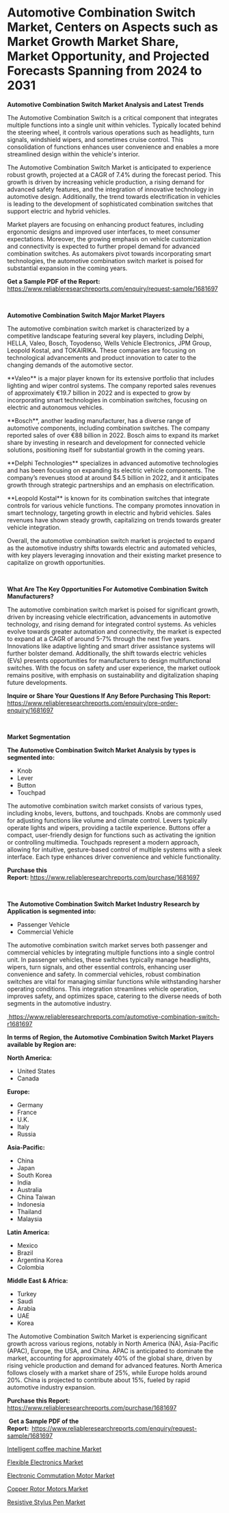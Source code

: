 <p><h1>Automotive Combination Switch Market, Centers on Aspects such as Market Growth Market Share, Market Opportunity, and Projected Forecasts Spanning from 2024 to 2031</h1></p><p><strong>Automotive Combination Switch Market Analysis and Latest Trends</strong></p>
<p><p>The Automotive Combination Switch is a critical component that integrates multiple functions into a single unit within vehicles. Typically located behind the steering wheel, it controls various operations such as headlights, turn signals, windshield wipers, and sometimes cruise control. This consolidation of functions enhances user convenience and enables a more streamlined design within the vehicle's interior.</p><p>The Automotive Combination Switch Market is anticipated to experience robust growth, projected at a CAGR of 7.4% during the forecast period. This growth is driven by increasing vehicle production, a rising demand for advanced safety features, and the integration of innovative technology in automotive design. Additionally, the trend towards electrification in vehicles is leading to the development of sophisticated combination switches that support electric and hybrid vehicles.</p><p>Market players are focusing on enhancing product features, including ergonomic designs and improved user interfaces, to meet consumer expectations. Moreover, the growing emphasis on vehicle customization and connectivity is expected to further propel demand for advanced combination switches. As automakers pivot towards incorporating smart technologies, the automotive combination switch market is poised for substantial expansion in the coming years.</p></p>
<p><strong>Get a Sample PDF of the Report:&nbsp;</strong> <a href="https://www.reliableresearchreports.com/enquiry/request-sample/1681697?utm_campaign=40&utm_medium=2&utm_source=Github&utm_content=ia&utm_term=01102024&utm_id=automotive-combination-switch">https://www.reliableresearchreports.com/enquiry/request-sample/1681697</a></p>
<p>&nbsp;</p>
<p><strong>Automotive Combination Switch Major Market Players</strong></p>
<p><p>The automotive combination switch market is characterized by a competitive landscape featuring several key players, including Delphi, HELLA, Valeo, Bosch, Toyodenso, Wells Vehicle Electronics, JPM Group, Leopold Kostal, and TOKAIRIKA. These companies are focusing on technological advancements and product innovation to cater to the changing demands of the automotive sector.</p><p>**Valeo** is a major player known for its extensive portfolio that includes lighting and wiper control systems. The company reported sales revenues of approximately €19.7 billion in 2022 and is expected to grow by incorporating smart technologies in combination switches, focusing on electric and autonomous vehicles.</p><p>**Bosch**, another leading manufacturer, has a diverse range of automotive components, including combination switches. The company reported sales of over €88 billion in 2022. Bosch aims to expand its market share by investing in research and development for connected vehicle solutions, positioning itself for substantial growth in the coming years.</p><p>**Delphi Technologies** specializes in advanced automotive technologies and has been focusing on expanding its electric vehicle components. The company’s revenues stood at around $4.5 billion in 2022, and it anticipates growth through strategic partnerships and an emphasis on electrification.</p><p>**Leopold Kostal** is known for its combination switches that integrate controls for various vehicle functions. The company promotes innovation in smart technology, targeting growth in electric and hybrid vehicles. Sales revenues have shown steady growth, capitalizing on trends towards greater vehicle integration.</p><p>Overall, the automotive combination switch market is projected to expand as the automotive industry shifts towards electric and automated vehicles, with key players leveraging innovation and their existing market presence to capitalize on growth opportunities.</p></p>
<p>&nbsp;</p>
<p><strong>What Are The Key Opportunities For Automotive Combination Switch Manufacturers?</strong></p>
<p><p>The automotive combination switch market is poised for significant growth, driven by increasing vehicle electrification, advancements in automotive technology, and rising demand for integrated control systems. As vehicles evolve towards greater automation and connectivity, the market is expected to expand at a CAGR of around 5-7% through the next five years. Innovations like adaptive lighting and smart driver assistance systems will further bolster demand. Additionally, the shift towards electric vehicles (EVs) presents opportunities for manufacturers to design multifunctional switches. With the focus on safety and user experience, the market outlook remains positive, with emphasis on sustainability and digitalization shaping future developments.</p></p>
<p><strong>Inquire or Share Your Questions If Any Before Purchasing This Report:</strong> <a href="https://www.reliableresearchreports.com/enquiry/pre-order-enquiry/1681697?utm_campaign=40&utm_medium=2&utm_source=Github&utm_content=ia&utm_term=01102024&utm_id=automotive-combination-switch">https://www.reliableresearchreports.com/enquiry/pre-order-enquiry/1681697</a></p>
<p>&nbsp;</p>
<p><strong>Market Segmentation</strong></p>
<p><strong>The Automotive Combination Switch Market Analysis by types is segmented into:</strong></p>
<p><ul><li>Knob</li><li>Lever</li><li>Button</li><li>Touchpad</li></ul></p>
<p><p>The automotive combination switch market consists of various types, including knobs, levers, buttons, and touchpads. Knobs are commonly used for adjusting functions like volume and climate control. Levers typically operate lights and wipers, providing a tactile experience. Buttons offer a compact, user-friendly design for functions such as activating the ignition or controlling multimedia. Touchpads represent a modern approach, allowing for intuitive, gesture-based control of multiple systems with a sleek interface. Each type enhances driver convenience and vehicle functionality.</p></p>
<p><strong>Purchase this Report:&nbsp;</strong><a href="https://www.reliableresearchreports.com/purchase/1681697?utm_campaign=40&utm_medium=2&utm_source=Github&utm_content=ia&utm_term=01102024&utm_id=automotive-combination-switch">https://www.reliableresearchreports.com/purchase/1681697</a></p>
<p>&nbsp;</p>
<p><strong>The Automotive Combination Switch Market Industry Research by Application is segmented into:</strong></p>
<p><ul><li>Passenger Vehicle</li><li>Commercial Vehicle</li></ul></p>
<p><p>The automotive combination switch market serves both passenger and commercial vehicles by integrating multiple functions into a single control unit. In passenger vehicles, these switches typically manage headlights, wipers, turn signals, and other essential controls, enhancing user convenience and safety. In commercial vehicles, robust combination switches are vital for managing similar functions while withstanding harsher operating conditions. This integration streamlines vehicle operation, improves safety, and optimizes space, catering to the diverse needs of both segments in the automotive industry.</p></p>
<p><a href="https://www.reliableresearchreports.com/automotive-combination-switch-r1681697?utm_campaign=40&utm_medium=2&utm_source=Github&utm_content=ia&utm_term=01102024&utm_id=automotive-combination-switch">&nbsp;https://www.reliableresearchreports.com/automotive-combination-switch-r1681697</a></p>
<p><strong>In terms of Region, the Automotive Combination Switch Market Players available by Region are:</strong></p>
<p>
    <p> <strong> North America: </strong>
        <ul>
            <li>United States</li>
            <li>Canada</li>
        </ul>
        </p> 
    <p> <strong> Europe: </strong>
        <ul>
            <li>Germany</li>
            <li>France</li>
            <li>U.K.</li>
            <li>Italy</li>
            <li>Russia</li>
        </ul>
        </p> 
    <p> <strong> Asia-Pacific: </strong>
        <ul>
            <li>China</li>
            <li>Japan</li>
            <li>South Korea</li>
            <li>India</li>
            <li>Australia</li>
            <li>China Taiwan</li>
            <li>Indonesia</li>
            <li>Thailand</li>
            <li>Malaysia</li>
        </ul>
        </p> 
    <p> <strong> Latin America: </strong>
        <ul>
            <li>Mexico</li>
            <li>Brazil</li>
            <li>Argentina Korea</li>
            <li>Colombia</li>
        </ul>
        </p> 
    <p> <strong> Middle East & Africa: </strong>
        <ul>
            <li>Turkey</li>
            <li>Saudi</li>
            <li>Arabia</li>
            <li>UAE</li>
            <li>Korea</li>
        </ul>
    </p>
    </p>
<p><p>The Automotive Combination Switch Market is experiencing significant growth across various regions, notably in North America (NA), Asia-Pacific (APAC), Europe, the USA, and China. APAC is anticipated to dominate the market, accounting for approximately 40% of the global share, driven by rising vehicle production and demand for advanced features. North America follows closely with a market share of 25%, while Europe holds around 20%. China is projected to contribute about 15%, fueled by rapid automotive industry expansion.</p></p>
<p><strong>Purchase this Report: </strong><a href="https://www.reliableresearchreports.com/purchase/1681697?utm_campaign=40&utm_medium=2&utm_source=Github&utm_content=ia&utm_term=01102024&utm_id=automotive-combination-switch">https://www.reliableresearchreports.com/purchase/1681697</a></p>
<p>&nbsp;<strong>Get a Sample PDF of the Report:&nbsp;&nbsp;</strong><a href="https://www.reliableresearchreports.com/enquiry/request-sample/1681697?utm_campaign=40&utm_medium=2&utm_source=Github&utm_content=ia&utm_term=01102024&utm_id=automotive-combination-switch">https://www.reliableresearchreports.com/enquiry/request-sample/1681697</a></p>
<p><strong></strong></p>
<p><p><a href="https://github.com/ParvinKhatun77/Market-Research-Report-List-1/blob/main/intelligent-coffee-machine-market.md?utm_campaign=40&utm_medium=2&utm_source=Github&utm_content=ia&utm_term=01102024&utm_id=automotive-combination-switch">Intelligent coffee machine Market</a></p><p><a href="https://issuu.com/reportprime-2/docs/flexible-electronics-market-size-20_17b15d183c65d0?utm_campaign=40&utm_medium=2&utm_source=Github&utm_content=ia&utm_term=01102024&utm_id=automotive-combination-switch">Flexible Electronics Market</a></p><p><a href="https://www.linkedin.com/pulse/how-regional-markets-adapting-electronic-commutation-3tfne?utm_campaign=40&utm_medium=2&utm_source=Github&utm_content=ia&utm_term=01102024&utm_id=automotive-combination-switch">Electronic Commutation Motor Market</a></p><p><a href="https://www.linkedin.com/pulse/global-copper-rotor-motors-industry-analysis-share-growth-kbkxe?utm_campaign=40&utm_medium=2&utm_source=Github&utm_content=ia&utm_term=01102024&utm_id=automotive-combination-switch">Copper Rotor Motors Market</a></p><p><a href="https://issuu.com/reportprime-2/docs/resistive-stylus-pen-market-size-20_e7bc302b952476?utm_campaign=40&utm_medium=2&utm_source=Github&utm_content=ia&utm_term=01102024&utm_id=automotive-combination-switch">Resistive Stylus Pen Market</a></p></p>